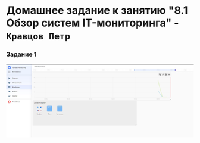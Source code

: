 # Домашнее задание к занятию "8.1 Обзор систем IT-мониторинга" - `Кравцов Петр`

### Задание 1



![Мониторинг1](https://github.com/kravtsovpeter/netology-hw/blob/main/img/8_1.png)



